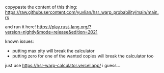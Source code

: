 copypaste the content of this thing: https://raw.githubusercontent.com/yuvlian/hsr_warp_probability/main/main.rs

and run it here!
https://play.rust-lang.org/?version=nightly&mode=release&edition=2021

known issues:
- putting max pity will break the calculator
- putting zero for one of the wanted copies will break the calculator too

just use https://hsr-warp-calculator.vercel.app/ i guess...
